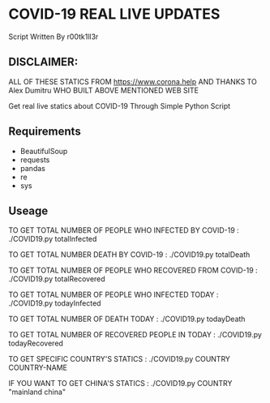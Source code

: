 # COVID-19 REAL LIVE UPDATES

Script Written By r00tk1ll3r

DISCLAIMER:
----------
ALL OF THESE STATICS FROM https://www.corona.help 
AND THANKS TO Alex Dumitru WHO BUILT ABOVE MENTIONED WEB SITE

Get real live statics about COVID-19 Through Simple Python Script

Requirements
------------
  * BeautifulSoup
  * requests
  * pandas
  * re
  * sys

Useage
------

TO GET TOTAL NUMBER OF PEOPLE WHO INFECTED BY COVID-19 :  ./COVID19.py totalInfected

TO GET TOTAL NUMBER DEATH BY COVID-19 :  ./COVID19.py totalDeath

TO GET TOTAL NUMBER OF PEOPLE WHO RECOVERED FROM COVID-19 :  ./COVID19.py totalRecovered

TO GET TOTAL NUMBER OF PEOPLE WHO INFECTED TODAY :  ./COVID19.py todayInfected

TO GET TOTAL NUMBER OF DEATH TODAY :  ./COVID19.py todayDeath

TO GET TOTAL NUMBER OF RECOVERED PEOPLE IN TODAY :  ./COVID19.py todayRecovered

TO GET SPECIFIC COUNTRY'S STATICS :  ./COVID19.py COUNTRY COUNTRY-NAME

IF YOU WANT TO GET CHINA'S STATICS :  ./COVID19.py COUNTRY "mainland china"
